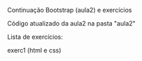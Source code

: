 Continuação Bootstrap (aula2) e exercícios

Código atualizado da aula2 na pasta "aula2"

Lista de exercícios:

exerc1 (html e css)
